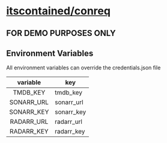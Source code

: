 # [itscontained/conreq](https://github.com/itscontained/docker)

## **FOR DEMO PURPOSES ONLY**

## Environment Variables
All environment variables can override the credentials.json file

| variable | key |
| :----: | --- |
| TMDB_KEY | tmdb_key |
| SONARR_URL | sonarr_url |
| SONARR_KEY | sonarr_key |
| RADARR_URL | radarr_url |
| RADARR_KEY | radarr_key |

